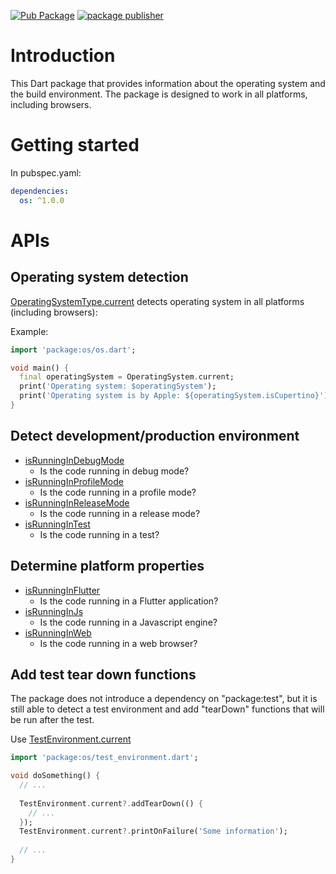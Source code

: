 [![Pub Package](https://img.shields.io/pub/v/os.svg)](https://pub.dartlang.org/packages/os)
[![package publisher](https://img.shields.io/pub/publisher/os.svg)](https://pub.dev/packages/os/publisher)

# Introduction

This Dart package that provides information about the operating system and the build environment.
The package is designed to work in all platforms, including browsers.

# Getting started
In pubspec.yaml:
```yaml
dependencies:
  os: ^1.0.0
```

# APIs
## Operating system detection
[OperatingSystemType.current](https://pub.dev/documentation/os/latest/os/OperatingSystemType/current.html)
detects operating system in all platforms (including browsers):

Example:
```dart
import 'package:os/os.dart';

void main() {
  final operatingSystem = OperatingSystem.current;
  print('Operating system: $operatingSystem');
  print('Operating system is by Apple: ${operatingSystem.isCupertino}');
}
```

## Detect development/production environment
* [isRunningInDebugMode](https://pub.dev/documentation/os/latest/os/isRunningInDebugMode.html)
    * Is the code running in debug mode?
* [isRunningInProfileMode](https://pub.dev/documentation/os/latest/os/isRunningInProfileMode.html)
    * Is the code running in a profile mode?
* [isRunningInReleaseMode](https://pub.dev/documentation/os/latest/os/isRunningInReleaseMode.html)
    * Is the code running in a release mode?
* [isRunningInTest](https://pub.dev/documentation/os/latest/os/isRunningInTest.html)
    * Is the code running in a test?

## Determine platform properties
* [isRunningInFlutter](https://pub.dev/documentation/os/latest/os/isRunningInFlutter.html)
    * Is the code running in a Flutter application?
* [isRunningInJs](https://pub.dev/documentation/os/latest/os/isRunningInJs.html)
    * Is the code running in a Javascript engine?
* [isRunningInWeb](https://pub.dev/documentation/os/latest/os/isRunningInWeb.html)
    * Is the code running in a web browser?

## Add test tear down functions
The package does not introduce a dependency on "package:test", but it is still able to detect a test
environment and add "tearDown" functions that will be run after the test.

Use [TestEnvironment.current](https://pub.dev/documentation/os/latest/os/TestEnvironment/current.html)
```dart
import 'package:os/test_environment.dart';

void doSomething() {
  // ...
  
  TestEnvironment.current?.addTearDown(() {
    // ...
  });
  TestEnvironment.current?.printOnFailure('Some information');
  
  // ...
}
```